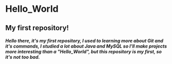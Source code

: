 # Hello_World
 ## **My first repository!**

##### Hello there, it's my first repository, I used to learning more about Git and it's commands, I studied a lot about Java and MySQL so I'll make projects more interesting than a "Hello_World", but this repository is my first, so it's not too bad.
